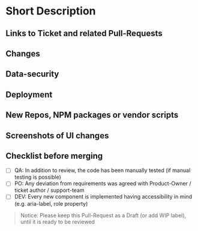 # Short Description

<!-- Write a short explanation of what this Pull Request does -->

<!--
  This Pull-Request template helps the reviewers as well as servers as a checklist for you. Please feel out all possible sections.

  Quality guidelines:
    - Code should be self-explanatory; Document code that is not self-explanatory
    - Code respects SOLID principles, DRY, YAGNI, KISS
    - Think about potential bugs this Pull Request might introduce
    - Keep security in mind
    - Write tests (Unit and Integration), including for error cases. Don't decrease coverage
    - Business logic should be implemented in the API; never trust the client
    - UI changes should be discussed & agreed with the UX-Team before staring
    - Boyscout rule: leave the code in a better state than you found it. Remove unnecessary lines. Listen to the linter.
-->

## Links to Ticket and related Pull-Requests

<!--
Base links to copy
- https://ticketsystem.dbildungscloud.de/browse/BC-????
- https://github.com/hpi-schul-cloud/schulcloud-server/pull/????
- https://github.com/hpi-schul-cloud/end-to-end-tests/pull/????
- https://github.com/hpi-schul-cloud/schulcloud-client/pull/????
-->

## Changes

<!--
- What will the PR change?
- Why are the changes required?
- Links to documentation / tickets if exists, or provide more details here.
-->

## Data-security

<!--
Please note here about:
- any data model changes
- any changes about logging of user data
- any changes about permissions
- user input, authentication and other user data related things
If you are not sure if it is relevant, take a look at confluence or ask the data-security team.
-->

## Deployment

<!--
Keep in mind to changes to seed data, if changes are done by migration scripts.
Changes to the infrastructure have to discussed with the devops.
This information should be also in corresponding ticket, and collected in release deployment ticket.

This point should includes following information:
- What else is required for its deployment?
- Environment variables like FEATURE_XY=true
- Are there any migration scripts to be run?
-->

## New Repos, NPM packages or vendor scripts

<!--
- Keep in mind the stability, performance, activity and author.
- Describe why it is needed.
-->

## Screenshots of UI changes

<!--
- For UI changes, insert screenshots here.
- Has it been reviewed by a UX colleague?
-->

## Checklist before merging

- [ ] QA: In addition to review, the code has been manually tested (if manual testing is possible)
- [ ] PO: Any deviation from requirements was agreed with Product-Owner / ticket author / support-team
- [ ] DEV: Every new component is implemented having accessibility in mind (e.g. aria-label, role property)

> Notice: Please keep this Pull-Request as a Draft (or add WIP label), until it is ready to be reviewed
